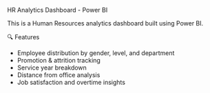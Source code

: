 HR Analytics Dashboard - Power BI

This is a Human Resources analytics dashboard built using Power BI.

🔍 Features
- Employee distribution by gender, level, and department
- Promotion & attrition tracking
- Service year breakdown
- Distance from office analysis
- Job satisfaction and overtime insights
